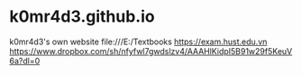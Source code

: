 # k0mr4d3.github.io
k0mr4d3's own website
file:///E:/Textbooks
https://exam.hust.edu.vn
https://www.dropbox.com/sh/nfyfwl7gwdslzv4/AAAHlKidpI5B91w29f5KeuV6a?dl=0
